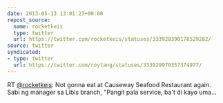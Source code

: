 ```yaml
---
date: 2013-05-13 13:01:23+00:00
repost_source:
  name: rocketkeis
  type: twitter
  url: https://twitter.com/rocketkeis/statuses/333928390178529282/
source: twitter
syndicated:
- type: twitter
  url: https://twitter.com/roytang/statuses/333929970357374977/
---
```


RT [@rocketkeis](https://twitter.com/rocketkeis/): Not gonna eat at Causeway Seafood Restaurant again. Sabi ng manager sa Libis branch, "Pangit pala service, ba't di kayo uma…